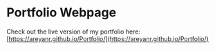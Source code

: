 # Portfolio Webpage

Check out the live version of my portfolio here: [https://areyanr.github.io/Portfolio/](https://areyanr.github.io/Portfolio/)
